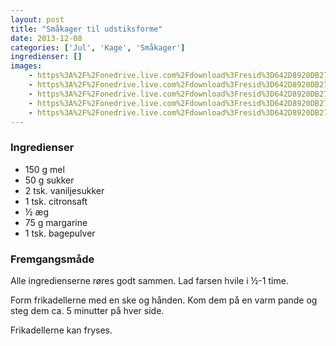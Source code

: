 ```yaml
---
layout: post
title: "Småkager til udstiksforme"
date: 2013-12-08
categories: ['Jul', 'Kage', 'Småkager']
ingredienser: []
images:
    - https%3A%2F%2Fonedrive.live.com%2Fdownload%3Fresid%3D642D8920DB2784EE!126117
    - https%3A%2F%2Fonedrive.live.com%2Fdownload%3Fresid%3D642D8920DB2784EE!126111
    - https%3A%2F%2Fonedrive.live.com%2Fdownload%3Fresid%3D642D8920DB2784EE!126119
    - https%3A%2F%2Fonedrive.live.com%2Fdownload%3Fresid%3D642D8920DB2784EE!126123
    - https%3A%2F%2Fonedrive.live.com%2Fdownload%3Fresid%3D642D8920DB2784EE!126121
---
```


### Ingredienser
-  150 g mel
-  50 g sukker
-  2 tsk. vaniljesukker
-  1 tsk. citronsaft
-  ½ æg
-  75 g margarine
-  1 tsk. bagepulver

### Fremgangsmåde
Alle ingredienserne røres godt sammen. Lad farsen hvile i ½-1 time.

Form frikadellerne med en ske og hånden. Kom dem på en varm pande og steg dem ca. 5 minutter på hver side.

Frikadellerne kan fryses.
